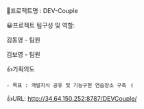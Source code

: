 📁프로젝트명 : DEV-Couple


😀프로젝트 팀구성 및 역할: 

  김동영 - 팀원
  
  김보영 - 팀원


👍기획의도

    - 목표 : 개발지식 공유 및 기능구현 연습장소 구축 ㅓ


👍URL: http://34.64.150.252:8787/DEVCouple/
